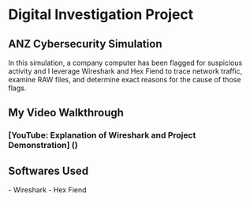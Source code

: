 # Digital Investigation Project

<h2>ANZ Cybersecurity Simulation</h2>

In this simulation, a company computer has been flagged for suspicious activity and I leverage Wireshark and Hex Fiend to trace network traffic, examine RAW files, and determine exact reasons for the cause of those flags.

<h2>My Video Walkthrough</h2>

### [YouTube: Explanation of Wireshark and Project Demonstration] ()

<h2>Softwares Used</h2>
- Wireshark
- Hex Fiend
